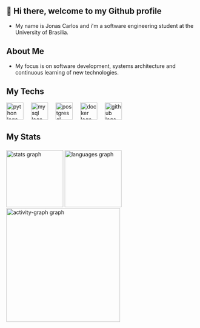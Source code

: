 ## 👋 Hi there, welcome to my Github profile

- My name is Jonas Carlos and i'm a software engineering student at the University of Brasilia.

## About Me
- My focus is on software development, systems architecture and continuous learning of new technologies.

## My Techs
<div align="left">
  <img src="https://skillicons.dev/icons?i=python" height="45" alt="python logo"  />
  <img width="12" />
  <img src="https://skillicons.dev/icons?i=mysql" height="45" alt="mysql logo"  />
  <img width="12" />
  <img src="https://skillicons.dev/icons?i=postgres" height="45" alt="postgresql logo"  />
  <img width="12" />
  <img src="https://skillicons.dev/icons?i=docker" height="45" alt="docker logo"  />
  <img width="12" />
  <img src="https://skillicons.dev/icons?i=github" height="45" alt="github logo"  />
  <img width="12" />

</div>

## My Stats

###

<div align="left">
  <img src="https://github-readme-stats.vercel.app/api?username=Jonas-Carlos&hide_title=false&hide_rank=false&show_icons=true&include_all_commits=true&count_private=true&disable_animations=false&theme=gruvbox_light&locale=en&hide_border=false&order=1" height="150" alt="stats graph"  />
  <img src="https://github-readme-stats.vercel.app/api/top-langs?username=Jonas-Carlos&locale=en&hide_title=false&layout=compact&card_width=320&langs_count=5&theme=gruvbox_light&hide_border=true&order=2" height="150" alt="languages graph"  />
  <img src="https://github-readme-activity-graph.vercel.app/graph?username=Jonas-Carlos&radius=16&theme=gruvbox&area=true&order=5&hide_title=false&hide_border=true" height="300" alt="activity-graph graph"  />
</div>

###





<!--
**Jonas-Carlos/Jonas-Carlos** is a ✨ _special_ ✨ repository because its `README.md` (this file) appears on your GitHub profile.

Here are some ideas to get you started:

- 🔭 I’m currently working on ...
- 🌱 I’m currently learning ...
- 👯 I’m looking to collaborate on ...
- 🤔 I’m looking for help with ...
- 💬 Ask me about ...
- 📫 How to reach me: ...
- 😄 Pronouns: ...
- ⚡ Fun fact: ...
-->
